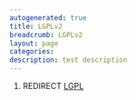 ```yaml
---
autogenerated: true
title: LGPLv2
breadcrumb: LGPLv2
layout: page
categories: 
description: test description
---
```


1.  REDIRECT [LGPL](LGPL )
